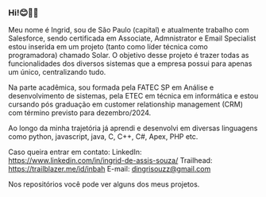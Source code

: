 ### Hi!😊👋👋
Meu nome é Ingrid, sou de São Paulo (capital) e atualmente trabalho com Salesforce, sendo certificada em Associate, Admnistrator e Email Specialist estou inserida em um projeto (tanto como líder técnica como programadora) chamado Solar. O objetivo desse projeto é trazer todas as funcionalidades dos diversos sistemas que a empresa possui para apenas um único, centralizando tudo. 

Na parte acadêmica, sou formada pela FATEC SP em Análise e desenvolvimento de sistemas, pela ETEC em técnica em informática e estou cursando pós graduação em customer relationship management (CRM) com término previsto para dezembro/2024.

Ao longo da minha trajetória já aprendi e desenvolvi em diversas linguagens como python, javascript, java, C, C++, C#, Apex, PHP etc.

Caso queira entrar em contato:
LinkedIn: https://www.linkedin.com/in/ingrid-de-assis-souza/
Trailhead: https://trailblazer.me/id/inbah
E-mail: dingrisouzz@gmail.com

Nos repositórios você pode ver alguns dos meus projetos.
